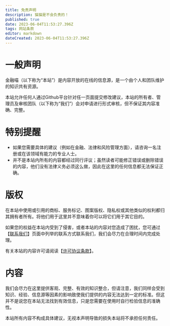 ```yaml
---
title: 免责声明
description: 猫猫是不会负责的！
published: true
date: 2023-06-04T11:53:27.396Z
tags: 网站条款
editor: markdown
dateCreated: 2023-06-04T11:53:27.396Z
---
```


# 一般声明
金融喵（以下称为“本站”）是内容开放的在线的信息源，是一个由个人和团队维护的知识共有资源。

本站允许任何人通过Github平台针对任一页面提交修改建议，本站的所有者、管理员及审核团队（以下称为“我们”）会对申请进行形式审核，但不保证其内容准确、完整。

# 特别提醒
- 如果您需要具体的建议（例如在金融、法律和风险管理方面），请咨询一名注册或在该领域有能力的专业人士。
- 并不是本站内所有的内容都经过同行评议；虽然读者可能修正错误或删除错误的内容，他们没有法律义务必须这么做，因此在这里的任何信息都无法保证正确。

# 版权
在本站中使用或引用的商标、服务标记、图案版权、隐私权或其他类似的权利都归其拥有者所有。将他们用于这里并不意味着你可以将它们用于其它目的。

如果您的权益在本站内受到了侵害，或者本站的内容对您造成了困扰，您可通过【[联系我们](/联系我们)】页面中列举的联系方式联系我们，我们会尽力在合理时间内完成处理。

有关本站的内容许可请阅读【[许可协议条款](/规范/版权/许可协议条款)】。

# 内容
我们会尽力在这里提供客观、完整、有效的知识整合，但请注意，我们同样会受到知识、经验、信息源等因素的影响致使我们提供的内容无法达到一定的标准。但这并不是说您在本站无法找到有效信息，只是您需要在使用时自行检验信息的准确性。

本站所有内容不构成具体建议，无视本声明导致的损失本站将不承担任何责任。